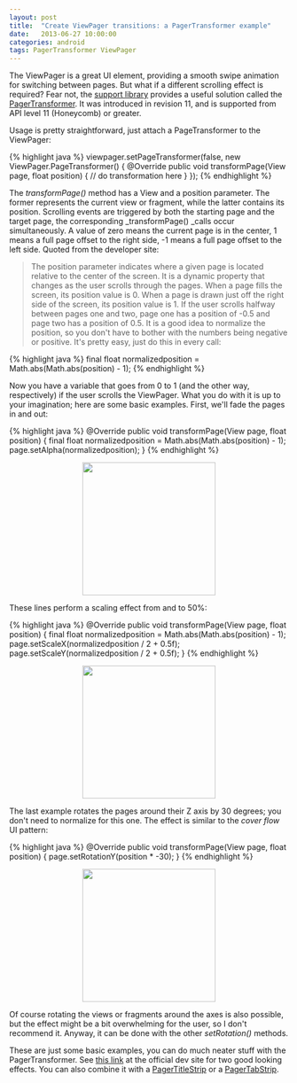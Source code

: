 ```yaml
---
layout: post
title:  "Create ViewPager transitions: a PagerTransformer example"
date:   2013-06-27 10:00:00
categories: android
tags: PagerTransformer ViewPager 
---
```

The ViewPager is a great UI element, providing a smooth swipe animation for switching between pages. But what if a different scrolling effect is required? Fear not, the [support library](http://developer.android.com/tools/extras/support-library.html) provides a useful solution called the [PagerTransformer](http://developer.android.com/reference/android/support/v4/view/ViewPager.PageTransformer.html). It was introduced in revision 11, and is supported from API level 11 (Honeycomb) or greater.
<!-- more -->

Usage is pretty straightforward, just attach a PageTransformer to the ViewPager:

{% highlight java %}
viewpager.setPageTransformer(false, new ViewPager.PageTransformer() {
    @Override
    public void transformPage(View page, float position) {
        // do transformation here
        }
});
{% endhighlight %}

The _transformPage()_ method has a View and a position parameter. The former represents the current view or fragment, while the latter contains its position. Scrolling events are triggered by both the starting page and the target page, the corresponding _transformPage() _calls occur simultaneously. A value of zero means the current page is in the center, 1 means a full page offset to the right side, -1 means a full page offset to the left side. Quoted from the developer site:
> The position parameter indicates where a given page is located relative to the center of the screen. It is a dynamic property that changes as the user scrolls through the pages. When a page fills the screen, its position value is 0. When a page is drawn just off the right side of the screen, its position value is 1. If the user scrolls halfway between pages one and two, page one has a position of -0.5 and page two has a position of 0.5.
It is a good idea to normalize the position, so you don't have to bother with the numbers being negative or positive. It's pretty easy, just do this in every call:

{% highlight java %}
final float normalizedposition = Math.abs(Math.abs(position) - 1);
{% endhighlight %}

Now you have a variable that goes from 0 to 1 (and the other way, respectively) if the user scrolls the ViewPager. What you do with it is up to your imagination; here are some basic examples. First, we'll fade the pages in and out:

{% highlight java %}
@Override
public void transformPage(View page, float position) {
    final float normalizedposition = Math.abs(Math.abs(position) - 1);
    page.setAlpha(normalizedposition);
}
{% endhighlight %}

<p  align="center">
<img src="http://localhost:4000/img/post/viewpager_pagertransformer_alpha.gif" style="width:240px; height: auto;"/>
</p>

These lines perform a scaling effect from and to 50%:

{% highlight java %}
@Override
public void transformPage(View page, float position) {
final float normalizedposition = Math.abs(Math.abs(position) - 1);
    page.setScaleX(normalizedposition / 2 + 0.5f);
    page.setScaleY(normalizedposition / 2 + 0.5f);
}
{% endhighlight %}

<p  align="center">
<img src="http://localhost:4000/img/post/viewpager_pagertransformer_scale.gif" style="width:240px; height: auto;"/>
</p>

The last example rotates the pages around their Z axis by 30 degrees; you don't need to normalize for this one. The effect is similar to the _cover flow_ UI pattern:

{% highlight java %}
@Override
public void transformPage(View page, float position) {
    page.setRotationY(position * -30);
}
{% endhighlight %}

<p  align="center">
<img src="http://localhost:4000/img/post/viewpager_pagertransformer_cover_flow.gif" style="width:240px; height: auto;"/>
</p>

Of course rotating the views or fragments around the axes is also possible, but the effect might be a bit overwhelming for the user, so I don't recommend it. Anyway, it can be done with the other _setRotation()_ methods.

These are just some basic examples, you can do much neater stuff with the PagerTransformer. See [this link](http://stuff.mit.edu/afs/sipb/project/android/docs/training/animation/screen-slide.html#pagetransformer) at the official dev site for two good looking effects. You can also combine it with a [PagerTitleStrip](http://howrobotswork.wordpress.com/2013/06/22/how-to-use-the-pagertabstrip-and-the-pagertitlestrip/ "How to use the PagerTabStrip and the PagerTitleStrip") or a [PagerTabStrip](http://howrobotswork.wordpress.com/2013/06/22/how-to-use-the-pagertabstrip-and-the-pagertitlestrip/ "How to use the PagerTabStrip and the PagerTitleStrip").